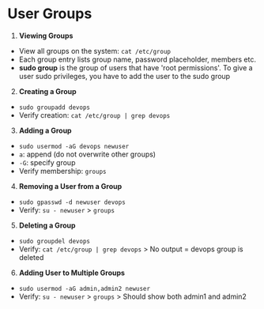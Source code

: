 # User Groups

1. **Viewing Groups**
- View all groups on the system:
`cat /etc/group`
- Each group entry lists group name, password placeholder, members etc.
- **sudo group** is the group of users that have 'root permissions'. To give a user sudo privileges, you have to add the user to the sudo group

2. **Creating a Group**
- `sudo groupadd devops`
- Verify creation: `cat /etc/group | grep devops`

3. **Adding a Group**
- `sudo usermod -aG devops newuser`
- `a`: append (do not overwrite other groups)
- `-G`: specify group
- Verify membership: `groups`

4. **Removing a User from a Group**
- `sudo gpasswd -d newuser devops`
- Verify: `su - newuser` > `groups`

5. **Deleting a Group**
- `sudo groupdel devops`
- Verify: `cat /etc/group | grep devops` > No output = devops group is deleted

6. **Adding User to Multiple Groups**
- `sudo usermod -aG admin,admin2 newuser`
- Verify: `su - newuser` > `groups` > Should show both admin1 and admin2

